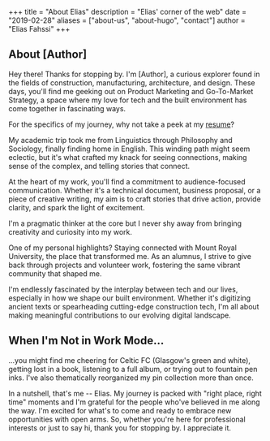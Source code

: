 +++
title = "About Elias"
description = "Elias' corner of the web"
date = "2019-02-28"
aliases = ["about-us", "about-hugo", "contact"]
author = "Elias Fahssi"
+++
## About [Author]

Hey there! Thanks for stopping by. I'm [Author], a curious explorer found in the fields of construction, manufacturing, architecture, and design. These days, you'll find me geeking out on Product Marketing and Go-To-Market Strategy, a space where my love for tech and the built environment has come together in fascinating ways. 

For the specifics of my journey, why not take a peek at my [resume](https://elias.fahssi.ca/resume)?

My academic trip took me from Linguistics through Philosophy and Sociology, finally finding home in English. This winding path might seem eclectic, but it's what crafted my knack for seeing connections, making sense of the complex, and telling stories that connect.

At the heart of my work, you'll find a commitment to audience-focused communication. Whether it's a technical document, business proposal, or a piece of creative writing, my aim is to craft stories that drive action, provide clarity, and spark the light of excitement.

I'm a pragmatic thinker at the core but I never shy away from bringing creativity and curiosity into my work.

One of my personal highlights? Staying connected with Mount Royal University, the place that transformed me. As an alumnus, I strive to give back through projects and volunteer work, fostering the same vibrant community that shaped me.

I'm endlessly fascinated by the interplay between tech and our lives, especially in how we shape our built environment. Whether it's digitizing ancient texts or spearheading cutting-edge construction tech, I'm all about making meaningful contributions to our evolving digital landscape.

## When I'm Not in Work Mode...

...you might find me cheering for Celtic FC (Glasgow's green and white), getting lost in a book, listening to a full album, or trying out to fountain pen inks. I've also thematically reorganized my pin collection more than once.

In a nutshell, that's me -- Elias. My journey is packed with "right place, right time" moments and I'm grateful for the people who've believed in me along the way. I'm excited for what's to come and ready to embrace new opportunities with open arms. So, whether you're here for professional interests or just to say hi, thank you for stopping by. I appreciate it.

